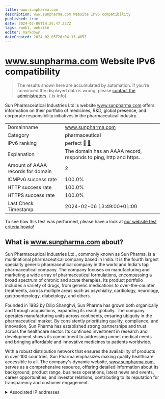 ```yaml
---
title: www.sunpharma.com
description: www.sunpharma.com Website IPv6 compatibility
published: true
date: 2024-02-06T14:26:47.227Z
tags: rank1, website
editor: markdown
dateCreated: 2024-02-05T20:04:15.485Z
---
```


# www.sunpharma.com Website IPv6 compatibility

> The results shown here are accumulated by automation. If you're convinced the displayed data is wrong, please [contact the administrators](/howto/chat). 
{.is-info}

Sun Pharmaceutical Industries Ltd.'s website www.sunpharma.com offers information on their portfolio of medicines, R&D, global presence, and corporate responsibility initiatives in the pharmaceutical industry.


|   |   |
| - | - |
| Domainname | www.sunpharma.com
| Category | pharmaceutical |
| IPv6 ranking | perfect :1st_place_medal: [🔗](/howto/ranking) |
| Explanation | The domain has an AAAA record, responds to ping, http and https. |
| Amount of AAAA records for domain | 2 |
| ICMPv6 success rate | 100.0%|
| HTTP success rate | 100.0% |
| HTTPS success rate | 100.0% |
| Last Check Timestamp | 2024-02-06 13:49:00+01:00 |

To see how this test was performed, please have a look at [our website test criteria howto](/howto/testcriteria/website)!


## What is www.sunpharma.com about?
Sun Pharmaceutical Industries Ltd., commonly known as Sun Pharma, is a multinational pharmaceutical company based in India. It is the fourth largest specialty generic pharmaceutical company in the world and India's top pharmaceutical company. The company focuses on manufacturing and marketing a wide array of pharmaceutical formulations, encompassing a broad spectrum of chronic and acute therapies. Its product portfolio includes a variety of drugs, from generic medications to over-the-counter treatments, across multiple areas such as psychiatry, cardiology, neurology, gastroenterology, diabetology, and others.

Founded in 1983 by Dilip Shanghvi, Sun Pharma has grown both organically and through acquisitions, expanding its reach globally. The company operates manufacturing units across continents, ensuring ubiquity in the pharmaceutical market. By consistently prioritizing quality, compliance, and innovation, Sun Pharma has established strong partnerships and trust across the healthcare sector. Its continued investment in research and development shows its commitment to addressing unmet medical needs and bringing affordable and innovative medicines to patients worldwide.

With a robust distribution network that ensures the availability of products in over 100 countries, Sun Pharma emphasizes making quality healthcare accessible to all. The company's dynamic website, www.sunpharma.com, serves as a comprehensive resource, offering detailed information about its background, product range, business operations, latest news and events, career opportunities, and investor relations, contributing to its reputation for transparency and customer engagement.



<details>
<summary>Associated IP addresses</summary>

2606:4700::6812:104d

2606:4700::6812:114d

</details>
